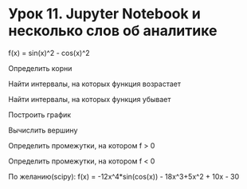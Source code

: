 # Урок 11. Jupyter Notebook и несколько слов об аналитике
f(x) = sin(x)^2 - cos(x)^2

Определить корни

Найти интервалы, на которых функция возрастает

Найти интервалы, на которых функция убывает

Построить график

Вычислить вершину

Определить промежутки, на котором f > 0

Определить промежутки, на котором f < 0

По желанию(scipy):
f(x) = -12x^4*sin(cos(x)) - 18x^3+5x^2 + 10x - 30